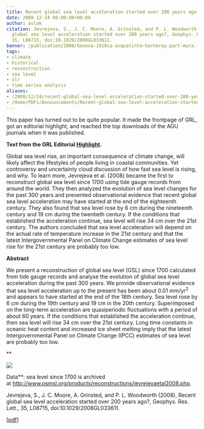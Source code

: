 ```yaml
---
title: Recent global sea level acceleration started over 200 years ago?
date: 2008-12-24 00:00:00+00:00
author: aslak
citation: Jevrejeva, S., J. C. Moore, A. Grinsted, and P. L. Woodworth (2008), Recent
  global sea level acceleration started over 200 years ago?, Geophys. Res. Lett.,
  35, L08715, doi:10.1029/2008GL033611.
banner: /publication/2008/Genova-1810ca-acquatinta-Garneray-part-mura.jpg
tags:
- climate
- historical
- reconstruction
- sea level
- slr
- time series analysis
aliases:
- /2008/12/24/recent-global-sea-level-acceleration-started-over-200-years-ago/
- /Home/PDFs/Announcements/Recent-global-sea-level-acceleration-started-over-200-years-ago-
---
```


This paper has turned out to be quite popular. It made the frontpage of GRL, got an editorial highlight, and reached the top downloads of the AGU journals when it was published.
<!--more--> 
**Text from the GRL Editorial [Highlight](http://www.agu.org/journals/scripts/highlight.php?pid=2008GL033611).**

Global sea level rise, an important consequence of climate change, will likely affect the lifestyles of people living in coastal communities. Yet controversy and uncertainty cloud discussion of how fast sea level is rising, and why. To learn more, Jevrejeva et al. (2008) became the first to reconstruct global sea level since 1700 using tide gauge records from around the world. They then analyzed the evolution of sea level changes for the past 300 years and presented observational evidence that recent global sea level acceleration may have started at the end of the eighteenth century. They also found that sea level rose by 6 cm during the nineteenth century and 19 cm during the twentieth century. If the conditions that established the acceleration continue, sea level will rise 34 cm over the 21st century. The authors concluded that sea level acceleration will depend on the actual rate of temperature increase in the 21st century and that the latest Intergovernmental Panel on Climate Change estimates of sea level rise for the 21st century are probably too low.

**Abstract**

We present a reconstruction of global sea level (GSL) since 1700 calculated from tide gauge records and analyse the evolution of global sea level acceleration during the past 300 years. We provide observational evidence that sea level acceleration up to the present has been about 0.01 mm/yr<sup>2</sup> and appears to have started at the end of the 18th century. Sea level rose by 6 cm during the 19th century and 19 cm in the 20th century. Superimposed on the long-term acceleration are quasiperiodic fluctuations with a period of about 60 years. If the conditions that established the acceleration continue, then sea level will rise 34 cm over the 21st century. Long time constants in oceanic heat content and increased ice sheet melting imply that the latest Intergovernmental Panel on Climate Change (IPCC) estimates of sea level are probably too low.

**

![](/publication/2008/grl-cover.jpg)

Data**: sea level since 1700 is archived at <http://www.psmsl.org/products/reconstructions/jevrejevaetal2008.php>.

Jevrejeva, S., J. C. Moore, A. Grinsted, and P. L. Woodworth (2008), Recent global sea level acceleration started over 200 years ago?, Geophys. Res. Lett., 35, L08715, doi:10.1029/2008GL033611.

[[pdf](/pdf/jevrejeva-GRL08-recent-sea-level-acc-started-200yrs-ago.pdf)]